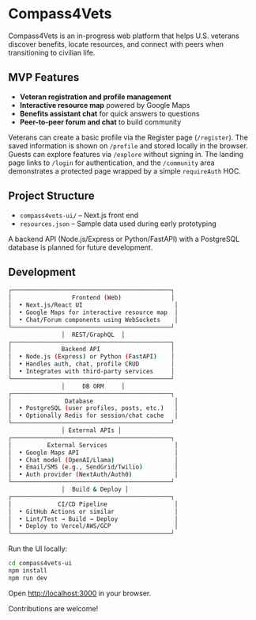 # Compass4Vets

Compass4Vets is an in-progress web platform that helps U.S. veterans discover benefits, locate resources, and connect with peers when transitioning to civilian life.

## MVP Features

- **Veteran registration and profile management**
- **Interactive resource map** powered by Google Maps
- **Benefits assistant chat** for quick answers to questions
- **Peer-to-peer forum and chat** to build community

Veterans can create a basic profile via the Register page (`/register`).
The saved information is shown on `/profile` and stored locally in the browser.
Guests can explore features via `/explore` without signing in. The landing page links to
`/login` for authentication, and the `/community` area demonstrates a protected page
wrapped by a simple `requireAuth` HOC.

## Project Structure

- `compass4vets-ui/` – Next.js front end
- `resources.json` – Sample data used during early prototyping

A backend API (Node.js/Express or Python/FastAPI) with a PostgreSQL database is planned for future development.

## Development


``` bash
┌─────────────────────────────────────────────┐
│                 Frontend (Web)              │
│  • Next.js/React UI                          │
│  • Google Maps for interactive resource map  │
│  • Chat/Forum components using WebSockets    │
└─────────────────────────────────────────────┘
               │  REST/GraphQL  │
┌─────────────────────────────────────────────┐
│              Backend API                    │
│  • Node.js (Express) or Python (FastAPI)    │
│  • Handles auth, chat, profile CRUD         │
│  • Integrates with third‑party services     │
└─────────────────────────────────────────────┘
               │     DB ORM     │
┌─────────────────────────────────────────────┐
│               Database                       │
│  • PostgreSQL (user profiles, posts, etc.)   │
│  • Optionally Redis for session/chat cache   │
└─────────────────────────────────────────────┘
               │ External APIs │
┌─────────────────────────────────────────────┐
│          External Services                   │
│  • Google Maps API                           │
│  • Chat model (OpenAI/Llama)                 │
│  • Email/SMS (e.g., SendGrid/Twilio)         │
│  • Auth provider (NextAuth/Auth0)            │
└─────────────────────────────────────────────┘
               │  Build & Deploy │
┌─────────────────────────────────────────────┐
│             CI/CD Pipeline                   │
│  • GitHub Actions or similar                 │
│  • Lint/Test → Build → Deploy                │
│  • Deploy to Vercel/AWS/GCP                  │
└─────────────────────────────────────────────┘

```


Run the UI locally:

```bash
cd compass4vets-ui
npm install
npm run dev
```

Open <http://localhost:3000> in your browser.

Contributions are welcome!

